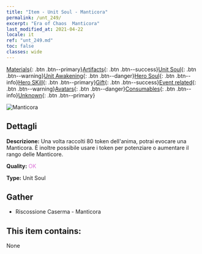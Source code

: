 ```yaml
---
title: "Item - Unit Soul - Manticora"
permalink: /unt_249/
excerpt: "Era of Chaos  Manticora"
last_modified_at: 2021-04-22
locale: it
ref: "unt_249.md"
toc: false
classes: wide
---
```

 [Materials](/ItemsIT/){: .btn .btn--primary}[Artifacts](/ItemsIT/Artifacts/){: .btn .btn--success}[Unit Soul](/ItemsIT/UnitSoul/){: .btn .btn--warning}[Unit Awakening](/ItemsIT/UnitAwakening/){: .btn .btn--danger}[Hero Soul](/ItemsIT/HeroSoul/){: .btn .btn--info}[Hero SKill](/ItemsIT/HeroSkill/){: .btn .btn--primary}[Gift](/ItemsIT/Gift/){: .btn .btn--success}[Event related](/ItemsIT/Events/){: .btn .btn--warning}[Avatars](/ItemsIT/Avatars/){: .btn .btn--danger}[Consumables](/ItemsIT/Consumables/){: .btn .btn--info}[Unknown](/ItemsIT/Unknown/){: .btn .btn--primary}

 ![Manticora](/images/u/ti_shixie.jpg)

## Dettagli
 **Descrizione:** Una volta raccolti 80 token dell'anima, potrai evocare una Manticora. È inoltre possibile usare i token per potenziare o aumentare il rango delle Manticore.

 **Quality:** <span style="color: #DA70D6">OK</span>

 **Type:** Unit Soul

## Gather

*    Riscossione Caserma - Manticora 

## This item contains:

  None

